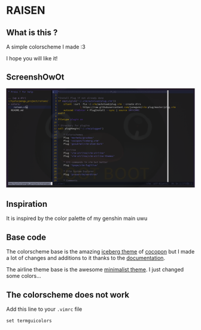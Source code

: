 
# RAISEN

## What is this ?

A simple colorscheme I made :3

I hope you will like it!

## ScreenshOwOt
![](screenshot.png)

## Inspiration
It is inspired by the color palette of my genshin main uwu

## Base code
The colorscheme base is the amazing [iceberg theme](https://github.com/cocopon/iceberg.vim) of [cocopon](https://github.com/cocopon) but I made a lot of changes and additions to it thanks to the [documentation](http://vimdoc.sourceforge.net/htmldoc/syntax.html).

The airline theme base is the awesome [minimalist theme](https://github.com/vim-airline/vim-airline-themes/blob/master/autoload/airline/themes/minimalist.vim). I just changed some colors...

## The colorscheme does not work
Add this line to your `.vimrc` file
```
set termguicolors
```
